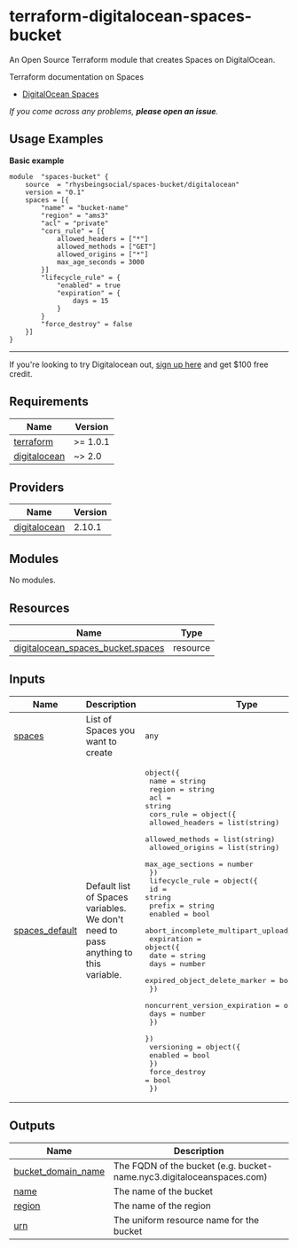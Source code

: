 
# terraform-digitalocean-spaces-bucket
An Open Source Terraform module that creates Spaces on DigitalOcean.

Terraform documentation on Spaces
* [DigitalOcean Spaces](https://registry.terraform.io/providers/digitalocean/digitalocean/latest/docs/resources/spaces_bucket)


*If you come across any problems, **please open an issue**.*

## Usage Examples
**Basic example**

    module  "spaces-bucket" {
	    source  = "rhysbeingsocial/spaces-bucket/digitalocean"
	    version = "0.1"
	    spaces = [{
		    "name" = "bucket-name"
		    "region" = "ams3"
		    "acl" = "private"
		    "cors_rule" = [{
                allowed_headers = ["*"]
                allowed_methods = ["GET"]
                allowed_origins = ["*"]
                max_age_seconds = 3000
		    }]
		    "lifecycle_rule" = {
                "enabled" = true
                "expiration" = {
                    days = 15
                }
		    }
		    "force_destroy" = false
	    }]
	}

---
If you're looking to try Digitalocean out, [sign up here](https://m.do.co/c/c067b1364cb6) and get $100 free credit.

## Requirements

| Name | Version |
|------|---------|
| <a name="requirement_terraform"></a> [terraform](#requirement\_terraform) | >= 1.0.1 |
| <a name="requirement_digitalocean"></a> [digitalocean](#requirement\_digitalocean) | ~> 2.0 |

## Providers

| Name | Version |
|------|---------|
| <a name="provider_digitalocean"></a> [digitalocean](#provider\_digitalocean) | 2.10.1 |

## Modules

No modules.

## Resources

| Name | Type |
|------|------|
| [digitalocean_spaces_bucket.spaces](https://registry.terraform.io/providers/digitalocean/digitalocean/latest/docs/resources/spaces_bucket) | resource |

## Inputs

| Name | Description | Type | Default | Required |
|------|-------------|------|---------|:--------:|
| <a name="input_spaces"></a> [spaces](#input\_spaces) | List of Spaces you want to create | `any` | n/a | yes |
| <a name="input_spaces_default"></a> [spaces\_default](#input\_spaces\_default) | Default list of Spaces variables. We don't need to pass anything to this variable. | <pre>object({<br>    name   = string<br>    region = string<br>    acl    = string<br>    cors_rule = object({<br>      allowed_headers  = list(string)<br>      allowed_methods  = list(string)<br>      allowed_origins  = list(string)<br>      max_age_sections = number<br>    })<br>    lifecycle_rule = object({<br>      id = string<br>      prefix = string<br>      enabled = bool<br>      abort_incomplete_multipart_upload_days = number<br>      expiration = object({<br>        date = string<br>        days = number<br>        expired_object_delete_marker = bool<br>      })<br>      noncurrent_version_expiration = object({<br>        days = number<br>      })<br>    })<br>    versioning     = object({<br>      enabled = bool<br>    })<br>    force_destroy  = bool<br>  })</pre> | <pre>{<br>  "acl": null,<br>  "cors_rule": null,<br>  "force_destroy": null,<br>  "lifecycle_rule": null,<br>  "name": null,<br>  "region": null,<br>  "versioning": null<br>}</pre> | no |

## Outputs

| Name | Description |
|------|-------------|
| <a name="output_bucket_domain_name"></a> [bucket\_domain\_name](#output\_bucket\_domain\_name) | The FQDN of the bucket (e.g. bucket-name.nyc3.digitaloceanspaces.com) |
| <a name="output_name"></a> [name](#output\_name) | The name of the bucket |
| <a name="output_region"></a> [region](#output\_region) | The name of the region |
| <a name="output_urn"></a> [urn](#output\_urn) | The uniform resource name for the bucket |

